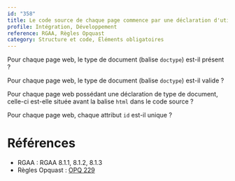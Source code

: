 ```yaml
---
id: "358"
title: Le code source de chaque page commence par une déclaration d'utilisation d'une DTD, dont la syntaxe et la position sont conformes.
profile: Intégration, Développement
reference: RGAA, Règles Opquast
category: Structure et code, Éléments obligatoires
---
```


Pour chaque page web, le type de document (balise `doctype`) est-il présent ?

Pour chaque page web, le type de document (balise `doctype`) est-il valide ?

Pour chaque page web possédant une déclaration de type de document, celle-ci est-elle située avant la balise `html` dans le code source ?

Pour chaque page web, chaque attribut `id` est-il unique ?

# Références

*   RGAA : RGAA 8.1.1, 8.1.2, 8.1.3
*   Règles Opquast : [OPQ 229](https://checklists.opquast.com/fr/assurance-qualite-web/chaque-identifiant-html-nest-utilise-quune-seule-fois-par-page)
